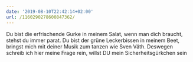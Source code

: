 ```yaml
---
date: '2019-08-10T22:42:14+02:00'
url: /1160290278600847362/
---
```

Du bist die erfrischende Gurke in meinem Salat,
wenn man dich braucht, stehst du immer parat.
Du bist der grüne Leckerbissen in meinem Beet,
bringst mich mit deiner Musik zum tanzen wie Sven Väth.
Deswegen schreib ich hier meine Frage rein,
willst DU mein Sicherheitsgürkchen sein
